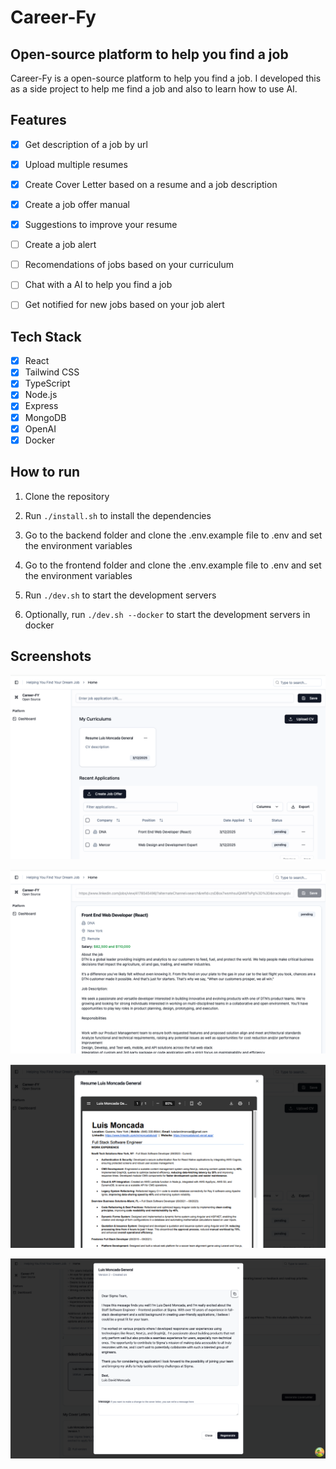 # Career-Fy

## Open-source platform to help you find a job

Career-Fy is a open-source platform to help you find a job.
I developed this as a side project to help me find a job and also to learn how to use AI.

## Features

- [X] Get description of a job by url
- [X] Upload multiple resumes
- [X] Create Cover Letter based on a resume and a job description
- [X] Create a job offer manual
- [X]  Suggestions to improve your resume
- [ ] Create a job alert
- [ ] Recomendations of jobs based on your curriculum
- [ ] Chat with a AI to help you find a job
- [ ] Get notified for new jobs based on your job alert


## Tech Stack

- [X] React
- [X] Tailwind CSS
- [X] TypeScript
- [X] Node.js
- [X] Express
- [X] MongoDB
- [X] OpenAI
- [X] Docker

## How to run

1. Clone the repository

2. Run `./install.sh` to install the dependencies

3. Go to the backend folder and clone the .env.example file to .env and set the environment variables

4. Go to the frontend folder and clone the .env.example file to .env and set the environment variables

5. Run `./dev.sh` to start the development servers

6. Optionally, run `./dev.sh --docker` to start the development servers in docker


## Screenshots

![Dashboard](./assets/dashboard.png)

![Job](./assets/job.png)

![Preview Resume](./assets/preview-resume.png)

![Cover Letter](./assets/coverletter.png)





